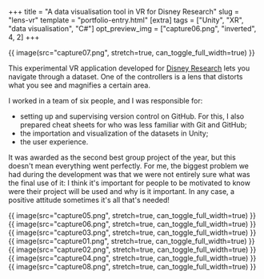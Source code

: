 +++
title = "A data visualisation tool in VR for Disney Research"
slug = "lens-vr"
template = "portfolio-entry.html"
[extra]
tags = ["Unity", "XR", "data visualisation", "C#"]
opt_preview_img = ["capture06.png", "inverted", 4, 2]
+++

{{ image(src="capture07.png", stretch=true, can_toggle_full_width=true) }}

This experimental VR application developed for [Disney Research](https://www.disneyresearch.com/) lets you navigate through a dataset. One of the controllers is a lens that distorts what you see and magnifies a certain area.

I worked in a team of six people, and I was responsible for:
* setting up and supervising version control on GitHub. For this, I also prepared cheat sheets for who was less familiar with Git and GitHub;
* the importation and visualization of the datasets in Unity;
* the user experience.

It was awarded as the second best group project of the year, but this doesn't mean everything went perfectly. For me, the biggest problem we had during the development was that we were not entirely sure what was the final use of it: I think it's important for people to be motivated to know were their project will be used and why is it important. In any case, a positive attitude sometimes it's all that's needed!

{{ image(src="capture05.png", stretch=true, can_toggle_full_width=true) }}
{{ image(src="capture06.png", stretch=true, can_toggle_full_width=true) }}
{{ image(src="capture03.png", stretch=true, can_toggle_full_width=true) }}
{{ image(src="capture01.png", stretch=true, can_toggle_full_width=true) }}
{{ image(src="capture02.png", stretch=true, can_toggle_full_width=true) }}
{{ image(src="capture04.png", stretch=true, can_toggle_full_width=true) }}
{{ image(src="capture08.png", stretch=true, can_toggle_full_width=true) }}

